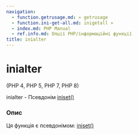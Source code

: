 ```yaml
---
navigation:
  - function.getrusage.md: « getrusage
  - function.ini-get-all.md: inigetall »
  - index.md: PHP Manual
  - ref.info.md: Опції PHP/інформаційні функції
title: inialter
---
```

# inialter

(PHP 4, PHP 5, PHP 7, PHP 8)

inialter - Псевдонім [iniset()](function.ini-set.md)

### Опис

Ця функція є псевдонімом: [iniset()](function.ini-set.md)
